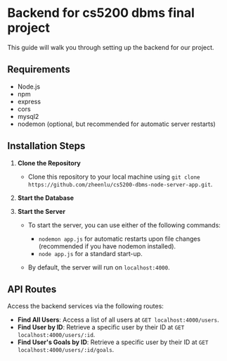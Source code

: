 # Backend for cs5200 dbms final project

This guide will walk you through setting up the backend for our project.

## Requirements

- Node.js
- npm 
- express
- cors
- mysql2
- nodemon (optional, but recommended for automatic server restarts)

## Installation Steps
1. **Clone the Repository**
   - Clone this repository to your local machine using `git clone https://github.com/zheenlu/cs5200-dbms-node-server-app.git`.

2. **Start the Database**

3. **Start the Server**
   - To start the server, you can use either of the following commands:
     - `nodemon app.js` for automatic restarts upon file changes (recommended if you have nodemon installed).
     - `node app.js` for a standard start-up.

   - By default, the server will run on `localhost:4000`.

## API Routes

Access the backend services via the following routes:
- **Find All Users**: Access a list of all users at `GET localhost:4000/users`.
- **Find User by ID**: Retrieve a specific user by their ID at `GET localhost:4000/users/:id`.
- **Find User's Goals by ID**: Retrieve a specific user by their ID at `GET localhost:4000/users/:id/goals`.
